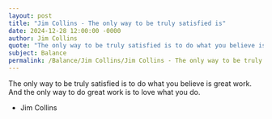 ```yaml
---
layout: post
title: "Jim Collins - The only way to be truly satisfied is"
date: 2024-12-28 12:00:00 -0000
author: Jim Collins
quote: "The only way to be truly satisfied is to do what you believe is great work. And the only way to do great work is to love what you do."
subject: Balance
permalink: /Balance/Jim Collins/Jim Collins - The only way to be truly satisfied is
---
```


The only way to be truly satisfied is to do what you believe is great work. And the only way to do great work is to love what you do.

- Jim Collins
